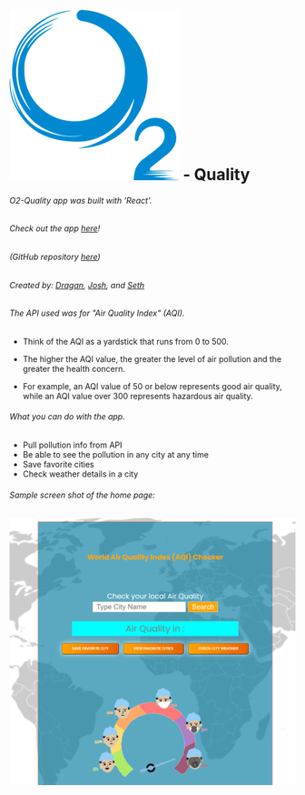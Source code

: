 # ![O2-Quality](public/images/o2logo.png) - Quality

###### O2-Quality app was built with 'React'.

###### Check out the app [here](https://o2-quality.netlify.app)!

###### (GitHub repository [here](https://github.com/O2-Quality/O2-Quality))

###### Created by: [Dragan](https://github.com/DraganCicic), [Josh](https://github.com/jbaker825), and [Seth](https://github.com/sarebro77)


###### The API used was for "Air Quality Index" (AQI).

- Think of the AQI as a yardstick that runs from 0 to 500.

- The higher the AQI value, the greater the level of air pollution and the greater the health concern.
- For example, an AQI value of 50 or below represents good air quality, while an AQI value over 300 represents hazardous air quality.


###### What you can do with the app.

- Pull pollution info from API
- Be able to see the pollution in any city at any time
- Save favorite cities
- Check weather details in a city


###### Sample screen shot of the home page:

![Home Page](public/images/home_ss.png)
